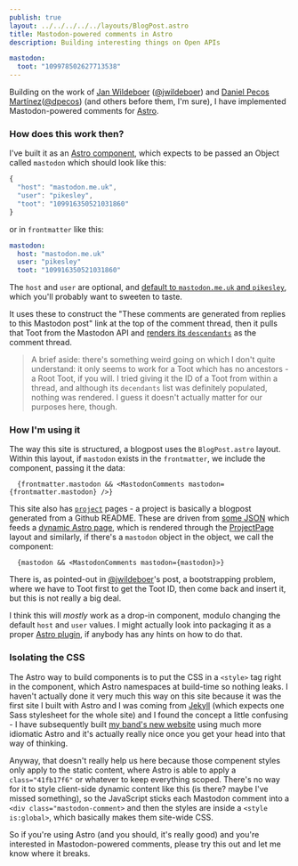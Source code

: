 ```yaml
---
publish: true
layout: ../../../../../layouts/BlogPost.astro
title: Mastodon-powered comments in Astro
description: Building interesting things on Open APIs

mastodon:
  toot: "109978502627713538"
---
```


Building on the work of [Jan Wildeboer](https://jan.wildeboer.net/2023/02/Jekyll-Mastodon-Comments/) ([@jwildeboer](https://social.wildeboer.net/@jwildeboer)) and [Daniel Pecos Martínez](https://danielpecos.com/2022/12/25/mastodon-as-comment-system-for-your-static-blog/)([@dpecos](https://fosstodon.org/@dpecos)) (and others before them, I'm sure), I have implemented Mastodon-powered comments for [Astro](https://astro.build/).

### How does this work then?

I've built it as an [Astro component](https://github.com/pikesley/pikesley.org.astro/blob/main/p.org/src/components/MastodonComments.astro), which expects to be passed an Object called `mastodon` which should look like this:

```javascript
{
  "host": "mastodon.me.uk",
  "user": "pikesley",
  "toot": "109916350521031860"
}
```

or in `frontmatter` like this:

```yaml
mastodon:
  host: "mastodon.me.uk"
  user: "pikesley"
  toot: "109916350521031860"
```

The `host` and `user` are optional, and [default to `mastodon.me.uk` and `pikesley`](https://github.com/pikesley/pikesley.org.astro/blob/main/p.org/src/components/MastodonComments.astro#L4-L10), which you'll probably want to sweeten to taste.

It uses these to construct the "These comments are generated from replies to this Mastodon post" link at the top of the comment thread, then it pulls that Toot from the Mastodon API and [renders its `descendants`](https://github.com/pikesley/pikesley.org.astro/blob/main/p.org/src/components/MastodonComments.astro#L112) as the comment thread.

> A brief aside: there's something weird going on which I don't quite understand: it only seems to work for a Toot which has no ancestors - a Root Toot, if you will. I tried giving it the ID of a Toot from within a thread, and although its `decendants` list was definitely populated, nothing was rendered. I guess it doesn't actually matter for our purposes here, though.

### How I'm using it

The way this site is structured, a blogpost uses the `BlogPost.astro` layout. Within this layout, if `mastodon` exists in the `frontmatter`, we include the component, passing it the data:

```
  {frontmatter.mastodon && <MastodonComments mastodon={frontmatter.mastodon} />}
```

This site also has [`project`](/projects) pages - a project is basically a blogpost generated from a Github README. These are driven from [some JSON](https://github.com/pikesley/pikesley.org.astro/blob/main/p.org/src/data/projects.json) which feeds a [dynamic Astro page](https://github.com/pikesley/pikesley.org.astro/blob/main/p.org/src/pages/projects/%5Bproject%5D.astro), which is rendered through the [ProjectPage](https://github.com/pikesley/pikesley.org.astro/blob/main/p.org/src/layouts/ProjectPage.astro) layout and similarly, if there's a `mastodon` object in the object, we call the component:

```
  {mastodon && <MastodonComments mastodon={mastodon}>}
```

There is, as pointed-out in [@jwildeboer](https://social.wildeboer.net/@jwildeboer)'s post, a bootstrapping problem, where we have to Toot first to get the Toot ID, then come back and insert it, but this is not really a big deal.

I think this will *mostly* work as a drop-in component, modulo changing the default `host` and `user` values. I might actually look into packaging it as a proper [Astro plugin](https://astro.build/integrations/), if anybody has any hints on how to do that.

### Isolating the CSS

The Astro way to build components is to put the CSS in a `<style>` tag right in the component, which Astro namespaces at build-time so nothing leaks. I haven't actually done it very much this way on this site because it was the first site I built with Astro and I was coming from [Jekyll](https://jekyllrb.com/) (which expects one Sass stylesheet for the whole site) and I found the concept a little confusing - I have subsequently built [my band's new website](https://sam.pikesley.org/blog/2023/02/18/massively-over-engineering-a-static-website/) using much more idiomatic Astro and it's actually really nice once you get your head into that way of thinking.

Anyway, that doesn't really help us here because those compenent styles only apply to the static content, where Astro is able to apply a `class="41fb17f6"` or whatever to keep everything scoped. There's no way for it to style client-side dynamic content like this (is there? maybe I've missed something), so the JavaScript sticks each Mastodon comment into a `<div class="mastodon-comment>` and then the styles are inside a `<style is:global>`, which basically makes them site-wide CSS.

So if you're using Astro (and you should, it's really good) and you're interested in Mastodon-powered comments, please try this out and let me know where it breaks.
